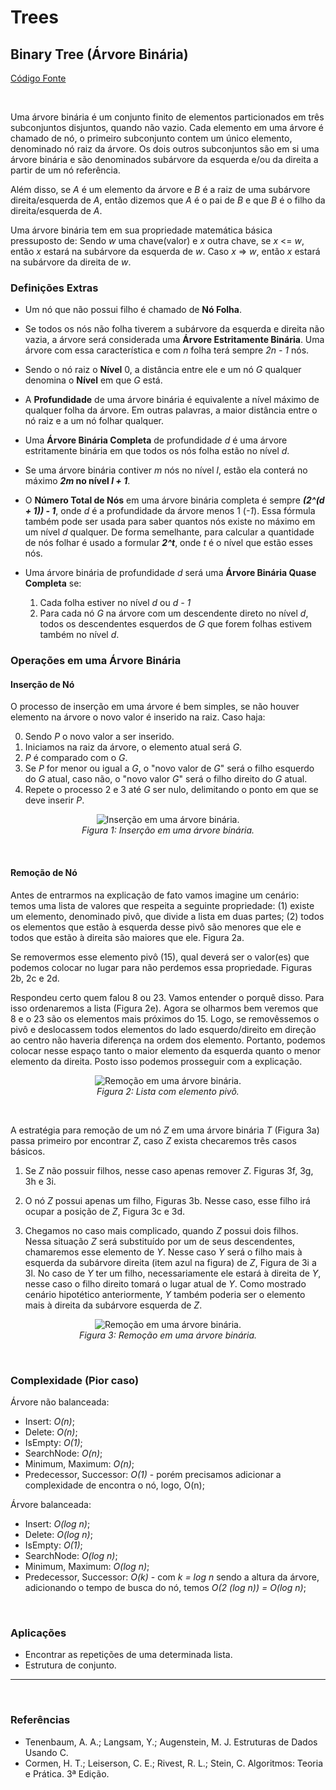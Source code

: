 # Trees

## Binary Tree (Árvore Binária)
[Código Fonte](src/main_binary_tree.c)

<br>

Uma árvore binária é um conjunto finito de elementos particionados em três subconjuntos disjuntos, quando não vazio. Cada elemento em uma árvore é chamado de nó, o primeiro subconjunto contem um único elemento, denominado nó raiz da árvore. Os dois outros subconjuntos são em si uma árvore binária e são denominados subárvore da esquerda e/ou da direita a partir de um nó referência.

Além disso, se *A* é um elemento da árvore e *B* é a raiz de uma subárvore direita/esquerda de *A*, então dizemos que *A* é o pai de *B* e que *B* é o filho da direita/esquerda de *A*.

Uma árvore binária tem em sua propriedade matemática básica pressuposto de: 
Sendo *w* uma chave(valor) e *x* outra chave, se *x* <= *w*, então *x* estará na subárvore da esquerda de *w*. Caso *x* => *w*, então *x* estará na subárvore da direita de *w*.

### Definições Extras

- Um nó que não possui filho é chamado de **Nó Folha**.

- Se todos os nós não folha tiverem a subárvore da esquerda e direita não vazia, a árvore será considerada uma **Árvore Estritamente Binária**. Uma árvore com essa característica e com *n* folha terá sempre *2n - 1* nós. 

- Sendo o nó raiz o **Nível** 0, a distância entre ele e um nó *G* qualquer denomina o **Nível** em que *G* está.

- A **Profundidade** de uma árvore binária é equivalente a nível máximo de qualquer folha da árvore. Em outras palavras, a maior distância entre o nó raiz e a um nó folhar qualquer.

- Uma **Árvore Binária Completa** de profundidade *d* é uma árvore estritamente binária em que todos os nós folha estão no nível *d*.

- Se uma árvore binária contiver *m* nós no nível *l*, estão ela conterá no máximo ***2m* no nível *l + 1***.

- O **Número Total de Nós** em uma árvore binária completa é sempre ***(2^(d + 1)) - 1***, onde *d* é a profundidade da árvore menos 1 (*-1*). Essa fórmula também pode ser usada para saber quantos nós existe no máximo em um nível *d* qualquer. De forma semelhante, para calcular a quantidade de nós folhar é usado a formular ***2^t***, onde *t* é o nível que estão esses nós.

- Uma árvore binária de profundidade *d* será uma **Árvore Binária Quase Completa** se:
  1. Cada folha estiver no nível *d* ou *d - 1*
  2. Para cada nó *G* na árvore com um descendente direto no nível *d*, todos os descendentes esquerdos de *G* que forem folhas estivem também no nível *d*.

### Operações em uma Árvore Binária 

#### Inserção de Nó

O processo de inserção em uma árvore é bem simples, se não houver elemento na árvore o novo valor é inserido na raiz. Caso haja:

0. Sendo *P* o novo valor a ser inserido. 
1. Iniciamos na raiz da árvore, o elemento atual será *G*.
2. *P* é comparado com o *G*.
3. Se *P* for menor ou igual a *G*, o "novo valor de *G*" será o filho esquerdo do *G* atual, caso não, o "novo valor *G*" será o filho direito do *G* atual.
4. Repete o processo 2 e 3 até *G* ser nulo, delimitando o ponto em que se deve inserir *P*.

<center>
  <figure> 
    <img src="../../.github/images/tree0.png" alt="Inserção em uma árvore binária.">
    <figcaption>
      <i>Figura 1: Inserção em uma árvore binária.</i>
    </figcaption>
  </figure>
</center>

</br>

#### Remoção de Nó

Antes de entrarmos na explicação de fato vamos imagine um cenário: temos uma lista de valores que respeita a seguinte propriedade: (1) existe um elemento, denominado pivô, que divide a lista em duas partes; (2) todos os elementos que estão à esquerda desse pivô são menores que ele e todos que estão à direita são maiores que ele. Figura 2a.

Se removermos esse elemento pivô (15), qual deverá ser o valor(es) que podemos colocar no lugar para não perdemos essa propriedade. Figuras 2b, 2c e 2d.

Respondeu certo quem falou 8 ou 23. Vamos entender o porquê disso. Para isso ordenaremos a lista (Figura 2e). Agora se olharmos bem veremos que 8 e o 23 são os elementos mais próximos do 15. Logo, se removêssemos o pivô e deslocassem todos elementos do lado esquerdo/direito em direção ao centro não haveria diferença na ordem dos elemento. Portanto, podemos colocar nesse espaço tanto o maior elemento da esquerda quanto o menor elemento da direita. Posto isso podemos prosseguir com a explicação. 

<center>
  <figure> 
    <img src="../../.github/images/tree2.png" alt="Remoção em uma árvore binária.">
    <figcaption>
      <i>Figura 2: Lista com elemento pivô.</i>
    </figcaption>
  </figure>
</center>

</br>

A estratégia para remoção de um nó *Z* em uma árvore binária *T* (Figura 3a) passa primeiro por encontrar *Z*, caso *Z* exista checaremos três casos básicos.

1. Se *Z* não possuir filhos, nesse caso apenas remover *Z*. Figuras 3f, 3g, 3h e 3i.

2. O nó *Z* possui apenas um filho, Figuras 3b. Nesse caso, esse filho irá ocupar a posição de *Z*, Figura 3c e 3d.

3. Chegamos no caso mais complicado, quando *Z* possui dois filhos. Nessa situação *Z* será substituído por um de seus descendentes, chamaremos esse elemento de *Y*. Nesse caso *Y* será o filho mais à esquerda da subárvore direita (item azul na figura) de *Z*, Figura de 3i a 3l. No caso de *Y* ter um filho, necessariamente ele estará à direita de *Y*, nesse caso o filho direito tomará o lugar atual de *Y*. Como mostrado cenário hipotético anteriormente, *Y* também poderia ser o elemento mais à direita da subárvore esquerda de *Z*.

<center>
  <figure> 
    <img src="../../.github/images/tree1.png" alt="Remoção em uma árvore binária.">
    <figcaption>
      <i>Figura 3: Remoção em uma árvore binária.</i>
    </figcaption>
  </figure>
</center>

</br>

### Complexidade (Pior caso)

Árvore não balanceada:

- Insert: *O(n)*;
- Delete: *O(n)*;
- IsEmpty: *O(1)*;
- SearchNode: *O(n)*;
- Minimum, Maximum: *O(n)*;
- Predecessor, Successor: *O(1)* - porém precisamos adicionar a complexidade de encontra o nó, logo, O(n);

Árvore balanceada:

- Insert: *O(log n)*;
- Delete: *O(log n)*;
- IsEmpty: *O(1)*;
- SearchNode: *O(log n)*;
- Minimum, Maximum: *O(log n)*;
- Predecessor, Successor: *O(k)* - com *k = log n* sendo a altura da árvore, adicionando o tempo de busca do nó, temos *O(2 (log n)) = O(log n)*;


<br>

### Aplicações
- Encontrar as repetições de uma determinada lista.
- Estrutura de conjunto.
----

<br>

### Referências
- Tenenbaum, A. A.; Langsam, Y.; Augenstein, M. J. Estruturas de Dados Usando C.
- Cormen, H. T.; Leiserson, C. E.; Rivest, R. L.; Stein, C. Algoritmos: Teoria e Prática. 3ª Edição.

